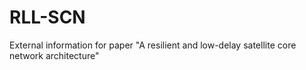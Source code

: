 # RLL-SCN
External information for paper "A resilient and low-delay satellite core network architecture"

